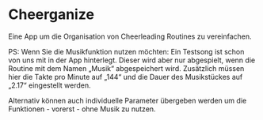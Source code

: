 # Cheerganize
Eine App um die Organisation von Cheerleading Routines zu vereinfachen.

PS: Wenn Sie die Musikfunktion nutzen möchten: Ein Testsong ist schon von uns mit in der App hinterlegt. Dieser wird aber nur abgespielt, wenn die Routine mit dem Namen „Musik“ abgespeichert wird. Zusätzlich müssen hier die Takte pro Minute auf „144“ und die Dauer des Musikstückes auf „2.17“ eingestellt werden.

Alternativ können auch individuelle Parameter übergeben werden um die Funktionen - vorerst - ohne Musik zu nutzen.